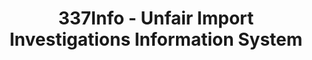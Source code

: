 ---
layout: default
bigquery: https://console.cloud.google.com/bigquery?p=patents-public-data&d=usitc_investigations&page=dataset&project=sheets-management-319211
citation: US International Trade Commission 337Info Unfair Import Investigations Information
  System
contributors: US International Trade Comission
cost: None
description: US International Trade Commission 337Info Unfair Import Investigations
  Information System contains data on investigations done under Section 337. Section
  337 declares the infringement of certain statutory intellectual property rights
  and other forms of unfair competition in import trade to be unlawful practices.
  Most Section 337 investigations involve allegations of patent or registered trademark
  infringement.
documentation: FAQ and tutorial available on the site
last_edit: Mon, 04 Apr 2022 19:10:40 GMT
location: https://pubapps2.usitc.gov/337external/
maintained_by: US International Trade Comission
schema_fields: '[''endDateMarkmanHearing'', ''dateOfPublicationFrNotice'', ''ouiiAttorney'',
  ''docketNo'', ''trademarkNumbers'', ''aljAssigned'', ''gcAttorney'', ''targetDate'',
  ''patentNumber'', ''lastUpdated'', ''markmanHearing'', ''cafcAppeals'', ''finalDetViolation'',
  ''teoIdDueDate'', ''issueDateOtherNonFinal'', ''scheduledEndDateEvidHear'', ''publication_number'',
  ''finalIdOnViolationDue'', ''invUnfairAct'', ''currentStatus'', ''patentNumbers'',
  ''teoIdIssueDate'', ''htsNumbers'', ''id'', ''dateComplaintFiled'', ''actualStartDateEvidHear'',
  ''startDateMarkmanHearing'', ''investigationNo'', ''teoReliefGranted'', ''currentActiveALJ'',
  ''reportingRequirements'', ''investigationTermDate'', ''title'', ''respondent'',
  ''copyrightNumbers'', ''teoProceedingInvolved'', ''investigationType'', ''scheduledStartDateEvidHear'',
  ''actualEndDateEvidHear'', ''internalRemand'', ''complainant'', ''dateCreated'',
  ''finalDetNoViolation'', ''finalIdOnViolationIssue'', ''ouiiParticipation'']'
shortname: unfair_import_investigations
tags:
- import
- legal
- trade
timeframe: 2008-2021 (prior to 2008 downloadable as a JSON file)
title: 337Info - Unfair Import Investigations Information System
uuid: 2721f5ec-e599-4890-9265-9706719fc71e
---